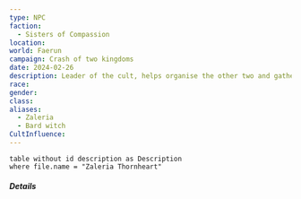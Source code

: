 ```yaml
---
type: NPC
faction:
  - Sisters of Compassion
location: 
world: Faerun
campaign: Crash of two kingdoms
date: 2024-02-26
description: Leader of the cult, helps organise the other two and gathers followers. Wants to become a deity, drains magic from people/places/artifacts etc and gives some to her followers so she becomes their patron.
race: 
gender: 
class: 
aliases:
  - Zaleria
  - Bard witch
CultInfluence:
---
```

```dataview
table without id description as Description
where file.name = "Zaleria Thornheart"
```
##### Details

	